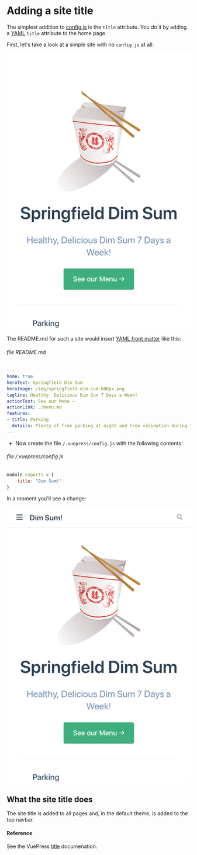 # Adding a site title

The simplest addition to [config.js](./config1.md) is the `title` attribute. 
You do it by adding a [YAML](/yaml/adding-yaml.md) `title` attribute to the
home page.

First, let's take a look at a simple site with no `config.js` at all:

![Screen shot of home page without title from config.js](/assets/img/config-title-notitle.png)

<!-- The README.md for such a site would insert [YAML front matter](/yaml/adding-yaml.md) like this:
-->
The README.md for such a site would insert [YAML front matter](/yaml/adding-yaml.md) like this:

###### file README.md
```yaml
---
home: true 
heroText: Springfield Dim Sum
heroImage: /img/springfield-dim-sum-800px.png
tagline: Healthy, Delicious Dim Sum 7 Days a Week!
actionText: See our Menu →
actionLink: ./menu.md
features:
- title: Parking
  details: Plenty of free parking at night and free validation during the busin
---
```

* Now create the file `/.vuepress/config.js` with the following contents:

###### file /.vuepress/config.js
```javascript
module.exports = {
    title: "Dim Sum!"
}
```

In a moment you'll see a change:

![Screen shot of home page with title from config.js](/assets/img/config-title.png)

## What the site title does

The site title is added to all pages and, in the default theme, is added to the top navbar.

#### Reference

See the VuePress [title](https://vuepress.vuejs.org/config/#title) documenation.



